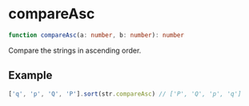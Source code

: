 # compareAsc

```ts
function compareAsc(a: number, b: number): number
```

Compare the strings in ascending order.

## Example

```ts
['q', 'p', 'Q', 'P'].sort(str.compareAsc) // ['P', 'Q', 'p', 'q']
```
